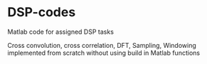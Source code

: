 # DSP-codes
Matlab code for assigned DSP tasks 

Cross convolution, cross correlation, DFT, Sampling, Windowing implemented from scratch without using build in Matlab functions
